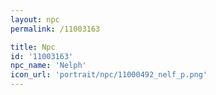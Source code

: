 ```yaml
---
layout: npc
permalink: /11003163

title: Npc
id: '11003163'
npc_name: 'Nelph'
icon_url: 'portrait/npc/11000492_nelf_p.png'
---
```

